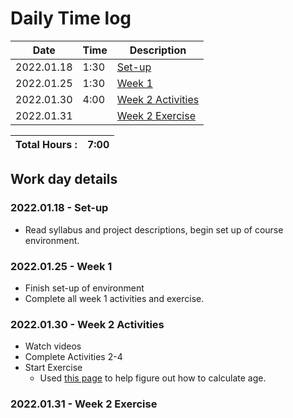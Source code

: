 # Daily Time log

| Date       | Time | Description                                        |
|------------|------|----------------------------------------------------|
| 2022.01.18 | 1:30 | [Set-up](#20220118---set-up)                       |
| 2022.01.25 | 1:30 | [Week 1](#20220125---week-1)                       |
| 2022.01.30 | 4:00 | [Week 2 Activities](#20220130---week-2-activities) |
| 2022.01.31 |      | [Week 2 Exercise](#20220131---week-2-exercise)     |




| Total Hours : | 7:00 |
|:--------------|-----:|

## Work day details

### 2022.01.18 - Set-up
- Read syllabus and project descriptions, begin set up of course environment.

### 2022.01.25 - Week 1
- Finish set-up of environment
- Complete all week 1 activities and exercise.

### 2022.01.30 - Week 2 Activities
- Watch videos
- Complete Activities 2-4
- Start Exercise
  - Used [this page](https://stackoverflow.com/questions/1116123/how-do-i-calculate-someones-age-in-java) to help 
    figure out how to calculate age.

### 2022.01.31 - Week 2 Exercise




